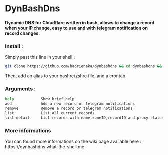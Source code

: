 # DynBashDns
#### Dynamic DNS for Cloudflare written in bash, allows to change a record when your IP change, easy to use and with telegram notification on record changes.

### Install :
<p>Simply past this line in your shell :</p>

```bash
git clone https://github.com/hadrienaka/dynbashdns && cd dynbashdns && bash install.sh
```
<p>Then, add an alias to your bashrc/zshrc file, and a crontab</p>

### Arguments :
```bash
help            Show brief help
add             Add a new record or telegram notifications
remove          Remove a record or telegram notifications
list            List all current records
list detail     List records with name,zoneID,recordID and proxy status
```

### More informations
<p>You can found more informations on the wiki page available here : https://dynbashdns.what-the-shell.me
